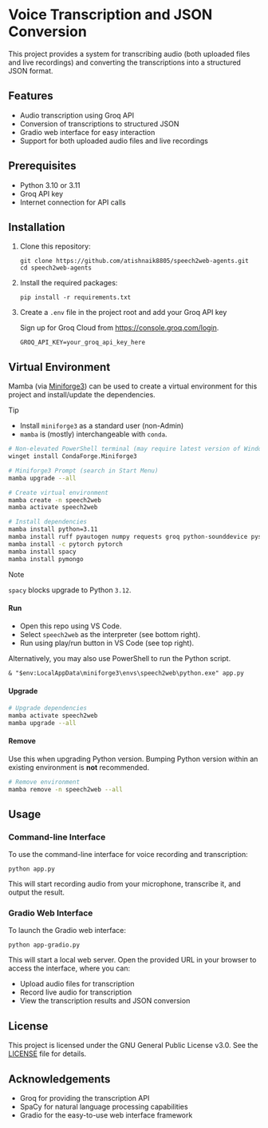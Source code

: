 # Voice Transcription and JSON Conversion

This project provides a system for transcribing audio (both uploaded files and
live recordings) and converting the transcriptions into a structured JSON
format.

## Features

- Audio transcription using Groq API
- Conversion of transcriptions to structured JSON
- Gradio web interface for easy interaction
- Support for both uploaded audio files and live recordings

## Prerequisites

- Python 3.10 or 3.11
- Groq API key
- Internet connection for API calls

## Installation

1. Clone this repository:

   ```
   git clone https://github.com/atishnaik8805/speech2web-agents.git
   cd speech2web-agents
   ```

2. Install the required packages:

   ```
   pip install -r requirements.txt
   ```

3. Create a `.env` file in the project root and add your Groq API key

   Sign up for Groq Cloud from https://console.groq.com/login.

   ```
   GROQ_API_KEY=your_groq_api_key_here
   ```

## Virtual Environment

Mamba (via [Miniforge3](https://github.com/conda-forge/miniforge)) can be used
to create a virtual environment for this project and install/update the
dependencies.

> [!TIP]
>
> - Install `miniforge3` as a standard user (non-Admin)
> - `mamba` is (mostly) interchangeable with `conda`.

```sh
# Non-elevated PowerShell terminal (may require latest version of Windows)
winget install CondaForge.Miniforge3
```

```sh
# Miniforge3 Prompt (search in Start Menu)
mamba upgrade --all

# Create virtual environment
mamba create -n speech2web
mamba activate speech2web

# Install dependencies
mamba install python=3.11
mamba install ruff pyautogen numpy requests groq python-sounddevice pysoundfile gradio
mamba install -c pytorch pytorch
mamba install spacy
mamba install pymongo
```

> [!NOTE]
>
> `spacy` blocks upgrade to Python `3.12`.

#### Run

- Open this repo using VS Code.
- Select `speech2web` as the interpreter (see bottom right).
- Run using play/run button in VS Code (see top right).

Alternatively, you may also use PowerShell to run the Python script.

```ps
& "$env:LocalAppData\miniforge3\envs\speech2web\python.exe" app.py
```

#### Upgrade

```sh
# Upgrade dependencies
mamba activate speech2web
mamba upgrade --all
```

#### Remove

Use this when upgrading Python version. Bumping Python version within an
existing environment is **not** recommended.

```sh
# Remove environment
mamba remove -n speech2web --all
```

## Usage

### Command-line Interface

To use the command-line interface for voice recording and transcription:

```
python app.py
```

This will start recording audio from your microphone, transcribe it, and output
the result.

### Gradio Web Interface

To launch the Gradio web interface:

```
python app-gradio.py
```

This will start a local web server. Open the provided URL in your browser to
access the interface, where you can:

- Upload audio files for transcription
- Record live audio for transcription
- View the transcription results and JSON conversion

## License

This project is licensed under the GNU General Public License v3.0. See the
[LICENSE](LICENSE) file for details.

## Acknowledgements

- Groq for providing the transcription API
- SpaCy for natural language processing capabilities
- Gradio for the easy-to-use web interface framework
